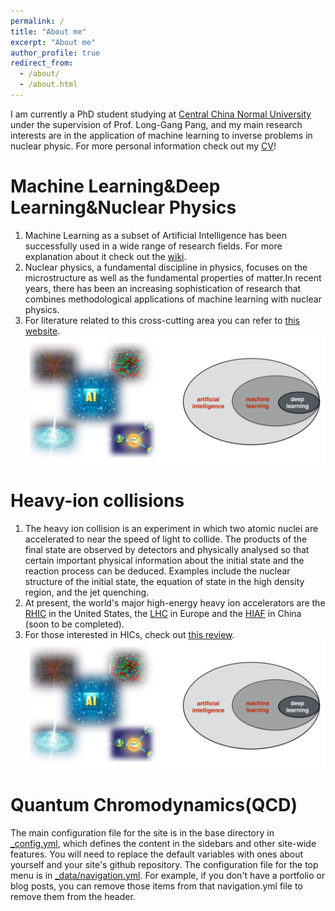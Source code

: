 ```yaml
---
permalink: /
title: "About me"
excerpt: "About me"
author_profile: true
redirect_from: 
  - /about/
  - /about.html
---
```


I am currently a PhD student studying at [Central China Normal University](https://www.ccnu.edu.cn/) under the supervision of Prof. Long-Gang Pang, and my main research interests are in the application of machine learning to inverse problems in nuclear physic. For more personal information check out my [CV](https://leefp29.github.io/cv)!

Machine Learning&Deep Learning&Nuclear Physics
======
1. Machine Learning as a subset of Artificial Intelligence has been successfully used in a wide range of research fields. For more explanation about it check out the [wiki](https://en.wikipedia.org/wiki/Machine_learning).
2. Nuclear physics, a fundamental discipline in physics, focuses on the microstructure as well as the fundamental properties of matter.In recent years, there has been an increasing sophistication of research that combines methodological applications of machine learning with nuclear physics.
3. For literature related to this cross-cutting area you can refer to [this website](https://iml-wg.github.io/HEPML-LivingReview/).
![](/images/MLDL.png)


Heavy-ion collisions
======
1. The heavy ion collision is an experiment in which two atomic nuclei are accelerated to near the speed of light to collide. The products of the final state are observed by detectors and physically analysed so that certain important physical information about the initial state and the reaction process can be deduced. Examples include the nuclear structure of the initial state, the equation of state in the high density region, and the jet quenching.
2. At present, the world's major high-energy heavy ion accelerators are the [RHIC](https://www.bnl.gov/rhic/) in the United States, the [LHC](https://home.cern/science/accelerators/large-hadron-collider) in Europe and the [HIAF](https://english.imp.cas.cn/research/facilities/HIAF/) in China (soon to be completed).
3. For those interested in HICs, check out [this review](https://www.annualreviews.org/doi/10.1146/annurev-nucl-101917-020852).
![](/images/MLDL.png)

Quantum Chromodynamics(QCD)
======
The main configuration file for the site is in the base directory in [_config.yml](https://github.com/academicpages/academicpages.github.io/blob/master/_config.yml), which defines the content in the sidebars and other site-wide features. You will need to replace the default variables with ones about yourself and your site's github repository. The configuration file for the top menu is in [_data/navigation.yml](https://github.com/academicpages/academicpages.github.io/blob/master/_data/navigation.yml). For example, if you don't have a portfolio or blog posts, you can remove those items from that navigation.yml file to remove them from the header. 

